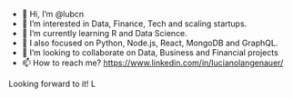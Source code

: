 - 👋 Hi, I’m @lubcn
- 👀 I’m interested in Data, Finance, Tech and scaling startups.
- 🌱 I’m currently learning R and Data Science.
- 🌱 I also focused on Python, Node.js, React, MongoDB and GraphQL.
- 💞️ I’m looking to collaborate on Data, Business and Financial projects
- 📫 How to reach me? https://www.linkedin.com/in/lucianolangenauer/

Looking forward to it!
L
